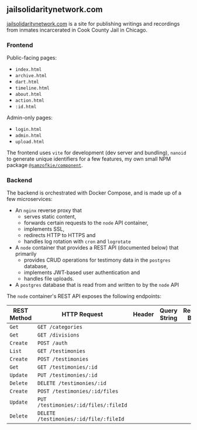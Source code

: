 ## jailsolidaritynetwork.com

[jailsolidaritynetwork.com](https://jailsolidaritynetwork.com) is a site for publishing writings and recordings from inmates incarcerated in Cook County Jail in Chicago.

### Frontend
Public-facing pages:
- `index.html`
- `archive.html`
- `dart.html`
- `timeline.html`
- `about.html`
- `action.html`
- `:id.html`

Admin-only pages:
- `login.html`
- `admin.html`
- `upload.html`

The frontend uses `vite` for development (dev server and bundling), `nanoid` to generate unique identifiers for a few features, my own small NPM package [`@samzofkie/component`](https://www.npmjs.com/package/@samzofkie/component).

### Backend
The backend is orchestrated with Docker Compose, and is made up of a few microservices:
- An `nginx` reverse proxy that 
  - serves static content, 
  - forwards certain requests to the `node` API container, 
  - implements SSL,
  - redirects HTTP to HTTPS and
  - handles log rotation with `cron` and `logrotate`
- A `node` container that provides a REST API (documented below) that primarily
  - provides CRUD operations for testimony data in the `postgres` database,
  - implements JWT-based user authentication and
  - handles file uploads.
- A `postgres` database that is read from and written to by the `node` API
 
The `node` container's REST API exposes the following endpoints:

| REST Method | HTTP Request | Header | Query String | Request Body | Response Body |
| --- | --- | --- | --- | --- | --- |
| `Get`    | `GET /categories` |
| `Get`    | `GET /divisions` |
| `Create` | `POST /auth` |
| `List`   | `GET /testimonies` |
| `Create` | `POST /testimonies` |
| `Get`    | `GET /testimonies/:id` |
| `Update` | `PUT /testimonies/:id` |
| `Delete` | `DELETE /testimonies/:id` |
| `Create` | `POST /testimonies/:id/files` |
| `Update` | `PUT /testimonies/:id/files/:fileId` |
| `Delete` | `DELETE /testimonies/:id/file/:fileId` |